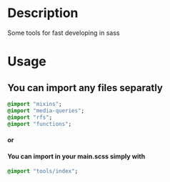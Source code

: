 # Description
Some tools for fast developing in sass

# Usage

## You can import any files separatly 
```sass
@import "mixins";
@import "media-queries";
@import "rfs";
@import "functions";
```

#### or

#### You can import in your main.scss simply with
```sass
@import "tools/index";
```